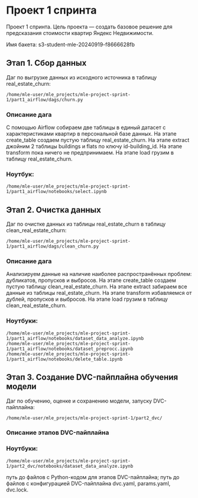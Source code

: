 # Проект 1 спринта

Проект 1 спринта. 
Цель проекта — создать базовое решение для предсказания стоимости квартир Яндекс Недвижимости.

Имя бакета:
s3-student-mle-20240919-f8666628fb


## Этап 1. Сбор данных
Даг по выгрузке данных из исходного источника в таблицу real_estate_churn:
```
/home/mle-user/mle_projects/mle-project-sprint-1/part1_airflow/dags/churn.py
```
### Описание дага
С помощью Airflow собираем две таблицы в единый датасет с характеристиками квартир в персональной базе данных.
На этапе create_table создаем пустую таблицу real_estate_churn.
На этапе extract джойним 2 таблицы buildings и flats по ключу id-building_id.
На этапе transform пока ничего не предпринимаем.
На этапе load грузим в таблицу real_estate_churn.

### Ноутбук:
```
/home/mle-user/mle_projects/mle-project-sprint-1/part1_airflow/notebooks/select.ipynb
```


## Этап 2. Очистка данных
Даг по очистке данных из таблицы real_estate_churn в таблицу clean_real_estate_churn:
```
/home/mle-user/mle_projects/mle-project-sprint-1/part1_airflow/dags/clean_churn.py
```
### Описание дага
Анализируем данные на наличие наиболее распространённых проблем: дубликатов, пропусков и выбросов. 
На этапе create_table создаем пустую таблицу clean_real_estate_churn.
На этапе extract забираем все данные из таблицы real_estate_churn.
На этапе transform избавляемся от дублей, пропусков и выбросов.
На этапе load грузим в таблицу clean_real_estate_churn.

### Ноутбуки:
```
/home/mle-user/mle_projects/mle-project-sprint-1/part1_airflow/notebooks/dataset_data_analyze.ipynb
/home/mle-user/mle_projects/mle-project-sprint-1/part1_airflow/notebooks/dataset_preprocc.ipynb
/home/mle-user/mle_projects/mle-project-sprint-1/part1_airflow/notebooks/delete_table.ipynb
```


## Этап 3. Создание DVC-пайплайна обучения модели
Даг по обучению, оценке и сохранению модели, запуску DVC-пайплайна: 
```
/home/mle-user/mle_projects/mle-project-sprint-1/part2_dvc/
```

### Описание этапов DVC-пайплайна


### Ноутбуки:
```
/home/mle-user/mle_projects/mle-project-sprint-1/part2_dvc/notebooks/dataset_data_analyze.ipynb
```
путь до файлов с Python-кодом для этапов DVC-пайплайна;
путь до файлов с конфигурацией DVC-пайплайна dvc.yaml, params.yaml, dvc.lock.
